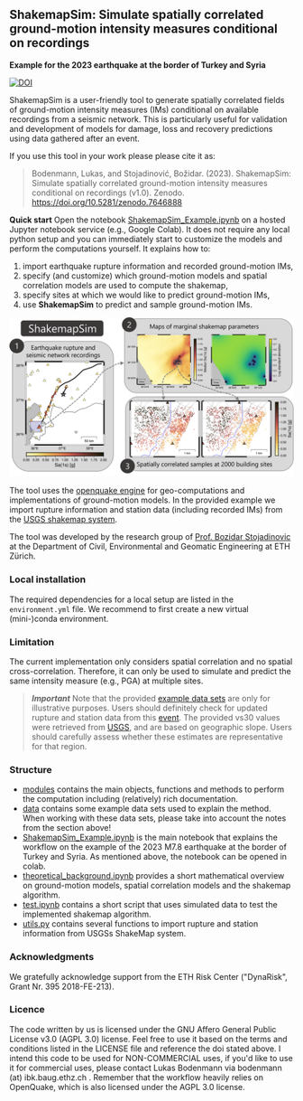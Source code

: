 ## ShakemapSim: Simulate spatially correlated ground-motion intensity measures conditional on recordings

**Example for the 2023 earthquake at the border of Turkey and Syria** 

[![DOI](https://zenodo.org/badge/DOI/10.5281/zenodo.7646888.svg)](https://doi.org/10.5281/zenodo.7646888)

ShakemapSim is a user-friendly tool to generate spatially correlated fields of ground-motion intensity measures (IMs) conditional on available recordings from a seismic network. This is particularly useful for validation and development of models for damage, loss and recovery predictions using data gathered after an event. 

If you use this tool in your work please please cite it as:
> Bodenmann, Lukas, and Stojadinović, Božidar. (2023). ShakemapSim: Simulate spatially correlated ground-motion intensity measures conditional on recordings (v1.0). Zenodo. https://doi.org/10.5281/zenodo.7646888

**Quick start** Open the notebook [ShakemapSim_Example.ipynb](ShakemapSim_Example.ipynb) on a hosted Jupyter notebook service (e.g., Google Colab). It does not require any local python setup and you can immediately start to customize the models and perform the computations yourself. It explains how to: 
1. import earthquake rupture information and recorded ground-motion IMs,
2. specify (and customize) which ground-motion models and spatial correlation models are used to compute the shakemap,
3. specify sites at which we would like to predict ground-motion IMs,
4. use **ShakemapSim** to predict and sample ground-motion IMs. 

![Schema](https://github.com/bodlukas/ground-motion-simulation-shakemap/blob/main/data/ShakemapSim.png)

The tool uses the [openquake engine](https://github.com/gem/oq-engine#openquake-engine) for geo-computations and implementations of ground-motion models. In the provided example we import rupture information and station data (including recorded IMs) from the [USGS shakemap system](https://earthquake.usgs.gov/data/shakemap/). 

The tool was developed by the research group of [Prof. Bozidar Stojadinovic](https://stojadinovic.ibk.ethz.ch/) at the Department of Civil, Environmental and Geomatic Engineering at ETH Zürich. 

### Local installation
The required dependencies for a local setup are listed in the `environment.yml` file. We recommend to first create a new virtual (mini-)conda environment.

### Limitation
The current implementation only considers spatial correlation and no spatial cross-correlation. Therefore, it can only be used to simulate and predict the same intensity measure (e.g., PGA) at multiple sites.

>**_Important_** Note that the provided [example data sets](data/) are only for illustrative purposes. Users should definitely check for updated rupture and station data from this [event](https://earthquake.usgs.gov/earthquakes/eventpage/us6000jllz/shakemap/metadata). The provided vs30 values were retrieved from [USGS](https://earthquake.usgs.gov/data/vs30/), and are based on geographic slope. Users should carefully assess whether these estimates are representative for that region. 

### Structure
- [modules](modules/) contains the main objects, functions and methods to perform the computation including (relatively) rich documentation.
- [data](data/) contains some example data sets used to explain the method. When working with these data sets, please take into account the notes from the section above!
- [ShakemapSim_Example.ipynb](ShakemapSim_Example.ipynb) is the main notebook that explains the workflow on the example of the 2023 M7.8 earthquake at the border of Turkey and Syria. As mentioned above, the notebook can be opened in colab. 
- [theoretical_background.ipynb](theoretical_background.ipynb) provides a short mathematical overview on ground-motion models, spatial correlation models and the shakemap algorithm.
- [test.ipynb](test.ipynb) contains a short script that uses simulated data to test the implemented shakemap algorithm.
- [utils.py](utils.py) contains several functions to import rupture and station information from USGSs ShakeMap system.

### Acknowledgments
We gratefully acknowledge support from the ETH Risk Center ("DynaRisk", Grant Nr. 395 2018-FE-213). 

### Licence
The code written by us is licensed under the GNU Affero General Public License v3.0 (AGPL 3.0) license. Feel free to use it based on the terms and conditions listed in the LICENSE file and reference the doi stated above. I intend this code to be used for NON-COMMERCIAL uses, if you'd like to use it for commercial uses, please contact Lukas Bodenmann via bodenmann (at) ibk.baug.ethz.ch . Remember that the workflow heavily relies on OpenQuake, which is also licensed under the AGPL 3.0 license.
